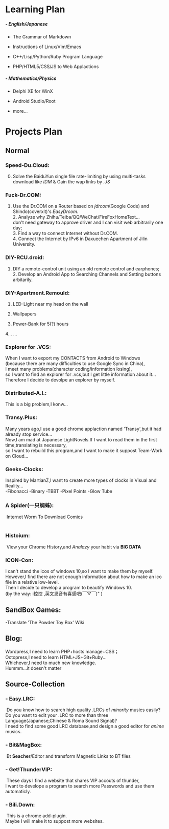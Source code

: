 # Learning Plan
##### - English/Japanese

- The Grammar of Markdown

- Instructions of Linux/Vim/Emacs

- C++/Lisp/Python/Ruby Program Language

- PHP/HTML5/CSS/JS to Web Applactions

##### - Mathematics/Physics

- Delphi XE for WinX

- Android Studio/Root

- more...

# Projects Plan
## Normal
### Speed-Du.Cloud:
0. Solve the BaiduYun single file rate-limiting by using multi-tasks download like *IDM* & Gain the wap links by *.JS*  

### Fuck-Dr.COM:

1. Use the Dr.COM on a Router based on *jdrcom*(Google Code) and Shindo(coverxit)'s *EasyDrcom*.   
   2. Analyze why Zhihu/Teiba/QQ/WeChat/FireFoxHomeText...     
         don't need gateway  to approve driver and I can visit web arbitrarily one day;  
      3. Find a way to connect Internet without Dr.COM.  
         4. Connect the Internet by IPv6 in Daxuechen Apartment of Jilin University.  

### DIY-RCU.droid:

1. DIY a remote-control unit using an old remote control and earphones;  
   2. Develop an Android App to Searching Channels and Setting buttons arbitarily.  

### DIY-Apartment.Remould:

1. LED-Light near my head on the wall

2. Wallpapers

3. Power-Bank for 5(?) hours

  4... ...
### Explorer for .VCS:
  When I want to export my CONTACTS from Android to Windows  
  (because there are many difficulties to use Google Sync in China),  
  I meet many problems(character coding/information losing),  
  so I want to find an explorer for .vcs,but I get little information about it...  
  Therefore I decide to devolpe an explorer by myself.  

### Distributed-A.I.:
  This is a big problem,I konw...

### Transy.Plus:
  Many years ago,I use a good chrome applaction named 'Transy',but it had already stop service...  
  Now,I am mad at Japanese LightNovels.If I want to read them in the first time,translating is necessary,  
  so I want to rebuild this program,and I want to make it suppost Team-Work on Cloud...  

### Geeks-Clocks:
  Inspired by MartianZ,I want to create more types of clocks in Visual and Reality...  
           -Fibonacci  -Binary  -TBBT  -Pixel Points  -Glow Tube

### A Spider(一只蜘蛛):   
​                            Internet Worm To Download Comics   
​                            
### Histoium:
​           View your Chrome History,and *Analazy* your habit via **BIG DATA**



### ICON-Con:  
  I can't stand the icos of windows 10,so I want to make them by myself.    
  However,I find there are not enough information about how to make an ico file in a relative low-level.   
  Then I decide to develop a program to beautify Windows 10.   
  (by the way: i控控 ,英文发音有喜感吧(￣▽￣)" )

## SandBox Games:
  -Translate 'The Powder Toy Box' Wiki 

## Blog:
  Wordpress,I need to learn PHP+hosts manage+CSS；  
  Octopress,I need to learn HTML+JS+Git+Ruby...  
  Whichever,I need to much new knowledge.  
  Hummm...it doesn't matter  

## Source-Collection
###  - Easy.LRC:  
​          Do you know how to search high quality .LRCs of *minority* musics  easily?  
​          Do you want to edit your .LRC to more than three Language(Japanese,Chinese & Roma Sound Signal)?  
​          I need to find some good LRC database,and design a good editor for *anime* musics.

### - Bit&MagBox:  
​      Bt **Seacher**/Editor and transform Magnetic Links to BT files
###  - Get!ThunderVIP:  
​    These days I find a website that shares VIP accouts of thunder,  
​    I want to develope a program to search more Passwords and use them automaticly.

###  - Bili.Down:  

​	This is a chrome add-plugin.  
​    Maybe I will make it to suppost more websites.